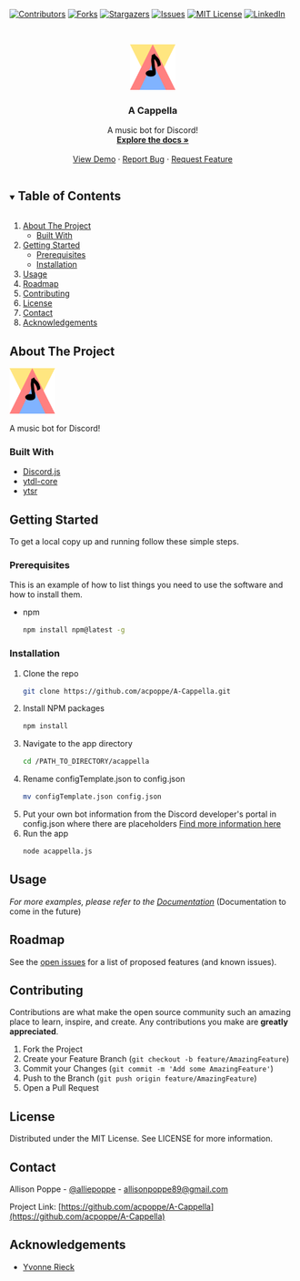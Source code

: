 <!--
*** Thanks for checking out the Best-README-Template. If you have a suggestion
*** that would make this better, please fork the repo and create a pull request
*** or simply open an issue with the tag "enhancement".
*** Thanks again! Now go create something AMAZING! :D
***
***
***
*** To avoid retyping too much info. Do a search and replace for the following:
*** acpoppe, A-Cappella, alliepoppe, allisonpoppe89@gmail.com, A Cappella, A music bot for Discord!
-->



<!-- PROJECT SHIELDS -->
<!--
*** I'm using markdown "reference style" links for readability.
*** Reference links are enclosed in brackets [ ] instead of parentheses ( ).
*** See the bottom of this document for the declaration of the reference variables
*** for contributors-url, forks-url, etc. This is an optional, concise syntax you may use.
*** https://www.markdownguide.org/basic-syntax/#reference-style-links
-->
[![Contributors][contributors-shield]][contributors-url]
[![Forks][forks-shield]][forks-url]
[![Stargazers][stars-shield]][stars-url]
[![Issues][issues-shield]][issues-url]
[![MIT License][license-shield]][license-url]
[![LinkedIn][linkedin-shield]][linkedin-url]



<!-- PROJECT LOGO -->
<br />
<p align="center">
  <a href="https://github.com/acpoppe/A-Cappella">
    <img src="images/logo.png" alt="Logo" width="80" height="80">
  </a>

  <h3 align="center">A Cappella</h3>

  <p align="center">
    A music bot for Discord!
    <br />
    <a href="https://github.com/acpoppe/A-Cappella"><strong>Explore the docs »</strong></a>
    <br />
    <br />
    <a href="https://github.com/acpoppe/A-Cappella">View Demo</a>
    ·
    <a href="https://github.com/acpoppe/A-Cappella/issues">Report Bug</a>
    ·
    <a href="https://github.com/acpoppe/A-Cappella/issues">Request Feature</a>
  </p>
</p>



<!-- TABLE OF CONTENTS -->
<details open="open">
  <summary><h2 style="display: inline-block">Table of Contents</h2></summary>
  <ol>
    <li>
      <a href="#about-the-project">About The Project</a>
      <ul>
        <li><a href="#built-with">Built With</a></li>
      </ul>
    </li>
    <li>
      <a href="#getting-started">Getting Started</a>
      <ul>
        <li><a href="#prerequisites">Prerequisites</a></li>
        <li><a href="#installation">Installation</a></li>
      </ul>
    </li>
    <li><a href="#usage">Usage</a></li>
    <li><a href="#roadmap">Roadmap</a></li>
    <li><a href="#contributing">Contributing</a></li>
    <li><a href="#license">License</a></li>
    <li><a href="#contact">Contact</a></li>
    <li><a href="#acknowledgements">Acknowledgements</a></li>
  </ol>
</details>



<!-- ABOUT THE PROJECT -->
## About The Project

[<img src="images/logo.png" alt="Logo" width="80" height="80">](https://allisonpoppe.com)

A music bot for Discord!


### Built With

* [Discord.js](https://github.com/discordjs/discord.js/)
* [ytdl-core](https://github.com/fent/node-ytdl-core)
* [ytsr](https://github.com/TimeForANinja/node-ytsr)



<!-- GETTING STARTED -->
## Getting Started

To get a local copy up and running follow these simple steps.

### Prerequisites

This is an example of how to list things you need to use the software and how to install them.
* npm
  ```sh
  npm install npm@latest -g
  ```

### Installation

1. Clone the repo
   ```sh
   git clone https://github.com/acpoppe/A-Cappella.git
   ```
2. Install NPM packages
   ```sh
   npm install
   ```
3. Navigate to the app directory
   ```sh
   cd /PATH_TO_DIRECTORY/acappella
   ```
4. Rename configTemplate.json to config.json
   ```sh
   mv configTemplate.json config.json
   ```
5. Put your own bot information from the Discord developer's portal in config.json where there are placeholders
   [Find more information here](https://discord.com/developers/docs/intro)
6. Run the app
   ```sh
   node acappella.js
   ```



<!-- USAGE EXAMPLES -->
## Usage

<!-- Use this space to show useful examples of how a project can be used. Additional screenshots, code examples and demos work well in this space. You may also link to more resources. -->

_For more examples, please refer to the [Documentation](https://allisonpoppe.com)_ (Documentation to come in the future)



<!-- ROADMAP -->
## Roadmap

See the [open issues](https://github.com/acpoppe/A-Cappella/issues) for a list of proposed features (and known issues).



<!-- CONTRIBUTING -->
## Contributing

Contributions are what make the open source community such an amazing place to learn, inspire, and create. Any contributions you make are **greatly appreciated**.

1. Fork the Project
2. Create your Feature Branch (`git checkout -b feature/AmazingFeature`)
3. Commit your Changes (`git commit -m 'Add some AmazingFeature'`)
4. Push to the Branch (`git push origin feature/AmazingFeature`)
5. Open a Pull Request



<!-- LICENSE -->
## License

Distributed under the MIT License. See LICENSE for more information.



<!-- CONTACT -->
## Contact

Allison Poppe - [@alliepoppe](https://twitter.com/alliepoppe) - allisonpoppe89@gmail.com

Project Link: [https://github.com/acpoppe/A-Cappella](https://github.com/acpoppe/A-Cappella)



<!-- ACKNOWLEDGEMENTS -->
## Acknowledgements

* [Yvonne Rieck](https://github.com/kywision)





<!-- MARKDOWN LINKS & IMAGES -->
<!-- https://www.markdownguide.org/basic-syntax/#reference-style-links -->
[contributors-shield]: https://img.shields.io/github/contributors/acpoppe/A-Cappella.svg?style=for-the-badge
[contributors-url]: https://github.com/acpoppe/A-Cappella/graphs/contributors
[forks-shield]: https://img.shields.io/github/forks/acpoppe/A-Cappella.svg?style=for-the-badge
[forks-url]: https://github.com/acpoppe/A-Cappella/network/members
[stars-shield]: https://img.shields.io/github/stars/acpoppe/A-Cappella.svg?style=for-the-badge
[stars-url]: https://github.com/acpoppe/A-Cappella/stargazers
[issues-shield]: https://img.shields.io/github/issues/acpoppe/A-Cappella.svg?style=for-the-badge
[issues-url]: https://github.com/acpoppe/A-Cappella/issues
[license-shield]: https://img.shields.io/github/license/acpoppe/A-Cappella.svg?style=for-the-badge
[license-url]: https://github.com/acpoppe/A-Cappella/blob/master/LICENSE
[linkedin-shield]: https://img.shields.io/badge/-LinkedIn-black.svg?style=for-the-badge&logo=linkedin&colorB=555
[linkedin-url]: https://linkedin.com/in/allison-poppe-2426a7193